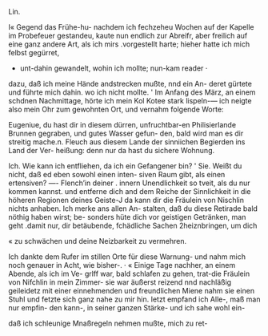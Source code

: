 Lin.

I« Gegend das Frühe-hu- nachdem ich fechzeheu Wochen auf
der Kapelle im Probefeuer gestandeu, kaute nun endlich
zur Abreifr, aber freilich auf eine ganz andere Art, als ich
mirs .vorgestellt harte; hieher hatte ich mich felbst gegürret,
- unt-dahin gewandelt, wohin ich mollte; nun-kam reader ·

dazu, daß ich meine Hände andstrecken mußte, nnd ein An-
deret gürtete und führte mich dahin. wo ich nicht mollte.
' Im Anfang des März, an einem schdnen Nachmittage,
hörte ich mein Kol Kotee stark lispeln-— ich neigte also
mein Ohr zum gewohnten Ort, und vernahm folgende
Worte:

Eugeniue, du hast dir in diesem dürren, unfruchtbar-en
Philisierlande Brunnen gegraben, und gutes Wasser gefun-
den, bald wird man es dir streitig mache.n. Fleuch aus
diesem Lande der sinniichen Begierden ins Land der Ver-
heißung: denn nur da hast du sichere Wohnung.

Ich. Wie kann ich entfliehen, da ich ein Gefangener bin?
' Sie. Weißt du nicht, daß ed eben sowohl einen inten-
siven Raum gibt, als einen ertensiven? —- Flench’in deiner .
innern Unendlichkeit so tveit, als du nur kommen kannst.
und entferne dich and dem Reiche der Sinnlichkeit in die
höheren Regionen deines Geiste-J da kann dir die Fräulein
von Nischlin nichts anhaben. Ich merke ans allen An-
stalten, daß du diese Retirade bald nöthig haben wirst; be-
sonders hüte dich vor geistigen Getränken, man geht .damit
nur, dir betäubende, fchädliche Sachen 2heiznbringen, um dich

« zu schwächen und deine Neizbarkeit zu vermehren.

Ich dankte dem Rufer im stillen Orte für diese Warnung-
und nahm mich noch genauer in Acht, wie bisher-. ·
« Einige Tage nachher, an einem Abende, als ich im Ve-
grlff war, bald schlafen zu gehen, trat-die Fräulein von
Nifchlin in mein Zimmer- sie war äußerst reizend nnd
nachläßig geileidetz mit einer einnehmenden und freundlichen
Miene nahm sie einen Stuhl und fetzte sich ganz nahe zu
mir hin. Ietzt empfand ich Alle-, maß man nur empfin-
den kann-, in seiner ganzen Stärke- und ich sahe wohl ein-

daß ich schleunige Mnaßregeln nehmen mußte, mich zu ret-

